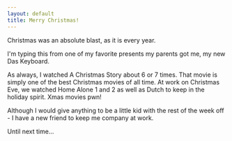 ```yaml
---
layout: default
title: Merry Christmas!
---
```


Christmas was an absolute blast, as it is every year.

I'm typing this from one of my favorite presents my parents got me, my new Das
Keyboard.

As always, I watched A Christmas Story about 6 or 7 times. That movie is
simply one of the best Christmas movies of all time. At work on Christmas Eve,
we watched Home Alone 1 and 2 as well as Dutch to keep in the holiday spirit.
Xmas movies pwn!

Although I would give anything to be a little kid with the rest of the week
off - I have a new friend to keep me company at work.

Until next time...
